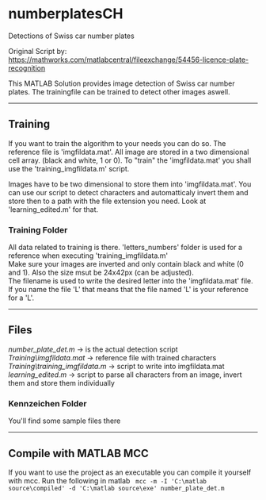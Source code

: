 # numberplatesCH
Detections of Swiss car number plates

Original Script by: https://mathworks.com/matlabcentral/fileexchange/54456-licence-plate-recognition

This MATLAB Solution provides image detection of Swiss car number plates. The trainingfile can be trained to detect other images aswell. 
<hr>
<h2> Training </h2>

If you want to train the algorithm to your needs you can do so. The reference file is 'imgfildata.mat'. All image are stored in a two dimensional cell array. (black and white, 1 or 0). To "train" the 'imgfildata.mat' you shall use the 'training_imgfildata.m' script.

Images have to be two dimensional to store them into 'imgfildata.mat'. You can use our script to detect characters and automatticaly invert them and store then to a path with the file extension you need. Look at 'learning_edited.m' for that. <br>

<h3> Training Folder </h3>
All data related to training is there. 'letters_numbers' folder is used for a reference when executing 'training_imgfildata.m' <br>
Make sure your images are inverted and only contain black and white (0 and 1). Also the size msut be 24x42px (can be adjusted). <br>
The filename is used to write the desired letter into the 'imgfildata.mat' file. If you name the file 'L' that means that the file named 'L' is your reference for a 'L'. <br>

<hr>
<h2> Files </h2>

<i> number_plate_det.m </i> -> is the actual detection script <br>
<i> Training\imgfildata.mat </i> -> reference file with trained characters <br>
<i> Training\training_imgfildata.m </i>-> script to write into imgfildata.mat <br>
<i> learning_edited.m </i> -> script to parse all characters from an image, invert them and store them individually 



<h3> Kennzeichen Folder </h3>
You'll find some sample files there

<hr>

<h2> Compile with MATLAB MCC </h2>
If you want to use the project as an executable you can compile it yourself with mcc. Run the following in matlab
  <code> mcc -m -I 'C:\matlab source\compiled' -d 'C:\matlab source\exe' number_plate_det.m </code>
